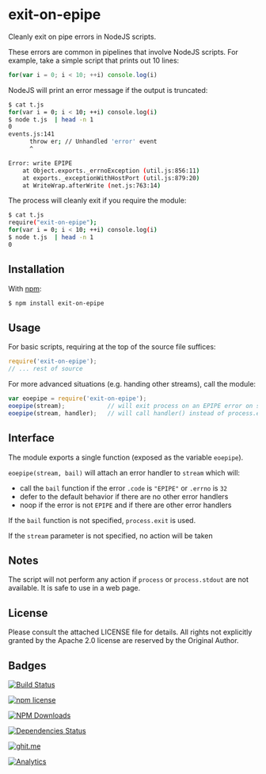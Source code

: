# exit-on-epipe

Cleanly exit on pipe errors in NodeJS scripts.

These errors are common in pipelines that involve NodeJS scripts. For example,
take a simple script that prints out 10 lines:

```js
for(var i = 0; i < 10; ++i) console.log(i)
```

NodeJS will print an error message if the output is truncated:

```bash
$ cat t.js
for(var i = 0; i < 10; ++i) console.log(i)
$ node t.js  | head -n 1
0
events.js:141
      throw er; // Unhandled 'error' event
      ^

Error: write EPIPE
    at Object.exports._errnoException (util.js:856:11)
    at exports._exceptionWithHostPort (util.js:879:20)
    at WriteWrap.afterWrite (net.js:763:14)
```

The process will cleanly exit if you require the module:

```bash
$ cat t.js
require("exit-on-epipe");
for(var i = 0; i < 10; ++i) console.log(i)
$ node t.js  | head -n 1
0
```

## Installation

With [npm](https://www.npmjs.org/package/exit-on-epipe):

```bash
$ npm install exit-on-epipe
```

## Usage

For basic scripts, requiring at the top of the source file suffices:

```js
require('exit-on-epipe');
// ... rest of source
```

For more advanced situations (e.g. handing other streams), call the module:

```js
var eoepipe = require('exit-on-epipe');
eoepipe(stream);            // will exit process on an EPIPE error on stream
eoepipe(stream, handler);   // will call handler() instead of process.exit
```

## Interface

The module exports a single function (exposed as the variable `eoepipe`).

`eoepipe(stream, bail)` will attach an error handler to `stream` which will:

- call the `bail` function if the error `.code` is `"EPIPE"` or `.errno` is `32`
- defer to the default behavior if there are no other error handlers
- noop if the error is not `EPIPE` and if there are other error handlers

If the `bail` function is not specified, `process.exit` is used.

If the `stream` parameter is not specified, no action will be taken

## Notes

The script will not perform any action if `process` or `process.stdout` are not
available.  It is safe to use in a web page.

## License

Please consult the attached LICENSE file for details.  All rights not explicitly
granted by the Apache 2.0 license are reserved by the Original Author.

## Badges

[![Build Status](https://travis-ci.org/SheetJS/node-exit-on-epipe.svg?branch=master)](https://travis-ci.org/SheetJS/node-exit-on-epipe)

[![npm license](https://img.shields.io/npm/l/exit-on-epipe.svg)](https://npmjs.org/package/exit-on-epipe)

[![NPM Downloads](https://img.shields.io/npm/dt/exit-on-epipe.svg)](https://npmjs.org/package/exit-on-epipe)

[![Dependencies Status](https://david-dm.org/sheetjs/node-exit-on-epipe/status.svg)](https://david-dm.org/sheetjs/node-exit-on-epipe)

[![ghit.me](https://ghit.me/badge.svg?repo=sheetjs/node-exit-on-epipe)](https://ghit.me/repo/sheetjs/node-exit-on-epipe)

[![Analytics](https://ga-beacon.appspot.com/UA-36810333-1/SheetJS/node-exit-on-epipe?pixel)](https://github.com/SheetJS/node-exit-on-epipe)
